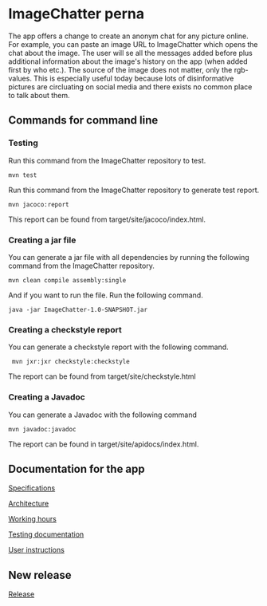 # ImageChatter perna

The app offers a change to create an anonym chat for any picture online. For example, you can paste an image URL to ImageChatter which opens the chat about the image. The user will se all the messages added before plus additional information about the image's history on the app (when added first by who etc.). The source of the image does not matter, only the rgb-values. This is especially useful today because lots of disinformative pictures are circluating on social media and there exists no common place to talk about them.

## Commands for command line

### Testing

Run this command from the ImageChatter repository to test.

```
mvn test
```

Run this command from the ImageChatter repository to generate test report. 

```
mvn jacoco:report
```

This report can be found from target/site/jacoco/index.html.

### Creating a jar file

You can generate a jar file with all dependencies by running the following command from the ImageChatter repository.

```
mvn clean compile assembly:single
```

And if you want to run the file. Run the following command.

```
java -jar ImageChatter-1.0-SNAPSHOT.jar
```

### Creating a checkstyle report

You can generate a checkstyle report with the following command.

```
 mvn jxr:jxr checkstyle:checkstyle
```

The report can be found from target/site/checkstyle.html

### Creating a Javadoc

You can generate a Javadoc with the following command

```
mvn javadoc:javadoc
```
The report can be found in target/site/apidocs/index.html.


## Documentation for the app


[Specifications](https://github.com/kallioaa/ot-harjoitustyo/blob/master/dokumentaatio/specifications.md)

[Architecture](https://github.com/kallioaa/ot-harjoitustyo/blob/master/dokumentaatio/arcihitecture.md)

[Working hours](https://github.com/kallioaa/ot-harjoitustyo/blob/master/dokumentaatio/workinghours.md)

[Testing documentation](https://github.com/kallioaa/ot-harjoitustyo/blob/master/dokumentaatio/testing.md)

[User instructions](https://github.com/kallioaa/ot-harjoitustyo/blob/master/dokumentaatio/instructions.md)

## New release

[Release](https://github.com/kallioaa/ot-harjoitustyo/releases/tag/viikko5)

